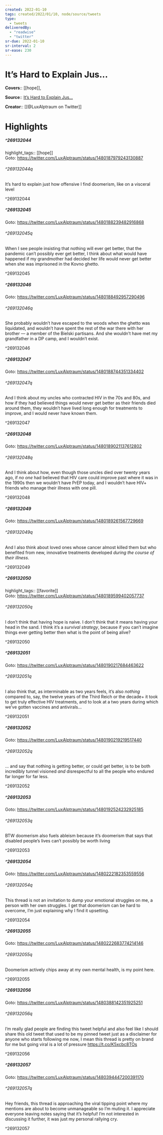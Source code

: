 ```yaml
---
created: 2022-01-10
tags: created/2022/01/10, node/source/tweets
type: 
  - tweets
deliveredBy: 
  - "readwise"
  - "twitter"
sr-due: 2022-01-10
sr-interval: 2
sr-ease: 230
---
```

# It’s Hard to Explain Jus...

**Covers**:: [[hope]], 

**Source**:: [It’s Hard to Explain Jus...](https://twitter.com/LuxAlptraum/status/1480187979243130887)

**Creator**:: [[@LuxAlptraum on Twitter]]

# Highlights
##### ^269132044

highlight_tags:: [[hope]]   
Goto: https://twitter.com/LuxAlptraum/status/1480187979243130887  

###### ^269132044q

It’s hard to explain just how offensive I find doomerism, like on a visceral level 

^269132044

##### ^269132045


Goto: https://twitter.com/LuxAlptraum/status/1480188239482916868  

###### ^269132045q

When I see people insisting that nothing will ever get better, that the pandemic can’t possibly ever get better, I think about what would have happened if my grandmother had decided her life would never get better when she was imprisoned in the Kovno ghetto. 

^269132045

##### ^269132046


Goto: https://twitter.com/LuxAlptraum/status/1480188492957290496  

###### ^269132046q

She probably wouldn’t have escaped to the woods when the ghetto was liquidated, and wouldn’t have spent the rest of the war there with her brother — a member of the Bielski partisans. And she wouldn’t have met my grandfather in a DP camp, and I wouldn’t exist. 

^269132046

##### ^269132047


Goto: https://twitter.com/LuxAlptraum/status/1480188744351334402  

###### ^269132047q

And I think about my uncles who contracted HIV in the 70s and 80s, and how if they had believed things would never get better as their friends died around them, they wouldn’t have lived long enough for treatments to improve, and I would never have known them. 

^269132047

##### ^269132048


Goto: https://twitter.com/LuxAlptraum/status/1480189021137612802  

###### ^269132048q

And I think about how, even though those uncles died over twenty years ago, if *no one* had believed that HIV care could improve past where it was in the 1990s then we wouldn’t have PrEP today, and I wouldn’t have HIV+ friends who manage their illness with one pill. 

^269132048

##### ^269132049


Goto: https://twitter.com/LuxAlptraum/status/1480189261567729669  

###### ^269132049q

And I also think about loved ones whose cancer almost killed them but who benefited from new, innovative treatments developed *during the course of their illness*. 

^269132049

##### ^269132050

highlight_tags:: [[favorite]]   
Goto: https://twitter.com/LuxAlptraum/status/1480189599402057737  

###### ^269132050q

I don’t think that having hope is naive. I don’t think that it means having your head in the sand. I think it’s a *survival strategy*, because if you can’t imagine things ever getting better then what is the point of being alive? 

^269132050

##### ^269132051


Goto: https://twitter.com/LuxAlptraum/status/1480190217684463622  

###### ^269132051q

I also think that, as interminable as two years feels, it’s also *nothing* compared to, say, the twelve years of the Third Reich or the decade+ it took to get truly effective HIV treatments, and to look at a two years during which we’ve gotten vaccines and antivirals… 

^269132051

##### ^269132052


Goto: https://twitter.com/LuxAlptraum/status/1480190219219517440  

###### ^269132052q

… and say that nothing is getting better, or could get better, is to be both incredibly tunnel visioned *and* disrespectful to all the people who endured far longer for far less. 

^269132052

##### ^269132053


Goto: https://twitter.com/LuxAlptraum/status/1480192524232925185  

###### ^269132053q

BTW doomerism also fuels ableism because it’s doomerism that says that disabled people’s lives can’t possibly be worth living 

^269132053

##### ^269132054


Goto: https://twitter.com/LuxAlptraum/status/1480222182353559556  

###### ^269132054q

This thread is not an invitation to dump your emotional struggles on me, a person with her own struggles. I get that doomerism can be hard to overcome, I’m just explaining why I find it upsetting. 

^269132054

##### ^269132055


Goto: https://twitter.com/LuxAlptraum/status/1480222683774214146  

###### ^269132055q

Doomerism actively chips away at my own mental health, is my point here. 

^269132055

##### ^269132056


Goto: https://twitter.com/LuxAlptraum/status/1480388142351925251  

###### ^269132056q

I’m really glad people are finding this tweet helpful and also feel like I should share this old tweet that used to be my pinned tweet just as a disclaimer for anyone who starts following me now, I mean this thread is pretty on brand for me but going viral is a lot of pressure https://t.co/K5xcbc8TOs 

^269132056

##### ^269132057


Goto: https://twitter.com/LuxAlptraum/status/1480394447200391170  

###### ^269132057q

Hey friends, this thread is approaching the viral tipping point where my mentions are about to become unmanageable so I’m muting it. I appreciate everyone leaving notes saying that it’s helpful! I’m not interested in discussing it further, it was just my personal rallying cry. 

^269132057

